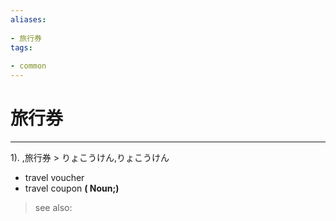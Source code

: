 ```yaml
---
aliases:
    
- 旅行券
tags:
    
- common
---
```


# 旅行券
---
1).
,旅行券 > りょこうけん,りょこうけん

- travel voucher
- travel coupon
**( Noun;)**
> see also: 
            